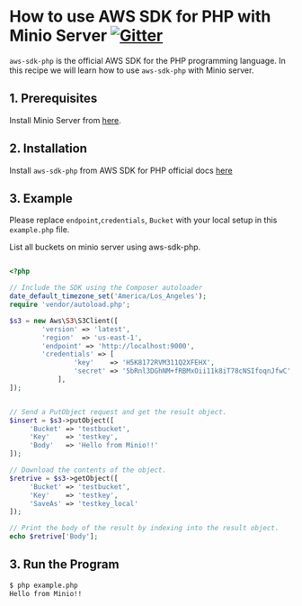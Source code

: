 # How to use AWS SDK for PHP with Minio Server [![Gitter](https://badges.gitter.im/Join%20Chat.svg)](https://gitter.im/minio/minio?utm_source=badge&utm_medium=badge&utm_campaign=pr-badge&utm_content=badge)

`aws-sdk-php` is the official AWS SDK for the PHP programming language. In this recipe we will learn how to use `aws-sdk-php` with Minio server.


## 1. Prerequisites

Install Minio Server from [here](http://docs.minio.io/docs/minio).
 
## 2. Installation

Install `aws-sdk-php` from AWS SDK for PHP official docs [here](https://docs.aws.amazon.com/aws-sdk-php/v3/guide/getting-started/installation.html) 


## 3. Example

Please replace ``endpoint``,``credentials``, ``Bucket`` with your local setup in this ``example.php`` file.

List all buckets on minio server using aws-sdk-php.


```php

<?php

// Include the SDK using the Composer autoloader
date_default_timezone_set('America/Los_Angeles');
require 'vendor/autoload.php';

$s3 = new Aws\S3\S3Client([
        'version' => 'latest',
        'region'  => 'us-east-1',
        'endpoint' => 'http://localhost:9000',
        'credentials' => [
                'key'    => 'H5K8172RVM311Q2XFEHX',
                'secret' => '5bRnl3DGhNM+fRBMxOii11k8iT78cNSIfoqnJfwC',
            ],
]);


// Send a PutObject request and get the result object.
$insert = $s3->putObject([
     'Bucket' => 'testbucket',
     'Key'    => 'testkey',
     'Body'   => 'Hello from Minio!!'
]);

// Download the contents of the object.
$retrive = $s3->getObject([
     'Bucket' => 'testbucket',
     'Key'    => 'testkey',
     'SaveAs' => 'testkey_local'
]);

// Print the body of the result by indexing into the result object.
echo $retrive['Body'];

```


## 3. Run the Program

```sh
$ php example.php
Hello from Minio!!

```
